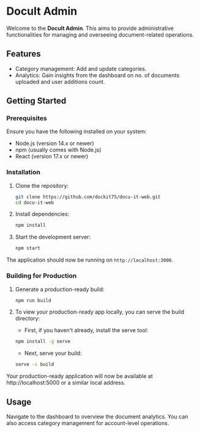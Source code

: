# DocuIt Admin

Welcome to the **DocuIt Admin**. This aims to provide administrative functionalities for managing and overseeing document-related operations.

## Features

- Category management: Add and update categories.
- Analytics: Gain insights from the dashboard on no. of documents uploaded and user additions count.

## Getting Started

### Prerequisites

Ensure you have the following installed on your system:

- Node.js (version 14.x or newer)
- npm (usually comes with Node.js)
- React (version 17.x or newer)

### Installation

1. Clone the repository:
    ```bash
    git clone https://github.com/dockit75/docu-it-web.git
    cd docu-it-web
    ```

2. Install dependencies:
    ```bash
    npm install
    ```

3. Start the development server:
    ```bash
    npm start
    ```

The application should now be running on `http://localhost:3000`.

### Building for Production

1. Generate a production-ready build:

    ```bash
    npm run build
    ```

2. To view your production-ready app locally, you can serve the build directory:

    - First, if you haven't already, install the serve tool:

    ```bash
    npm install -g serve
    ```

    - Next, serve your build:

    ```bash
    serve -s build
    ```

Your production-ready application will now be available at http://localhost:5000 or a similar local address.

## Usage

Navigate to the dashboard to overview the document analytics. You can also access category management for account-level operations.
